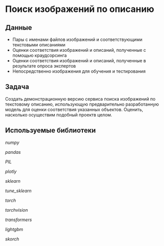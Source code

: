 # Поиск изображений по описанию

## Данные

* Пары с именами файлов изображений и соответствующими текстовыми описаниями
* Оценки соответствия изображений и описаний, полученные с помощью краудсорсинга
* Оценки соответствия изображений и описаний, полученные в результате опроса экспертов
* Непосредственно изображения для обучения и тестирования

## Задача

Создать демонстрационную версию сервиса поиска изображений по текстовому описанию, использующую предварительно разработанную модель для оценки соответствия указанных объектов. Оценить, насколько осуществим подобный проектв целом.

## Используемые библиотеки

*numpy*

*pandas*

*PIL*

*plotly*

*sklearn*

*tune_sklearn*

*torch*

*torchvision*

*transformers*

*lightgbm*

*skorch*
